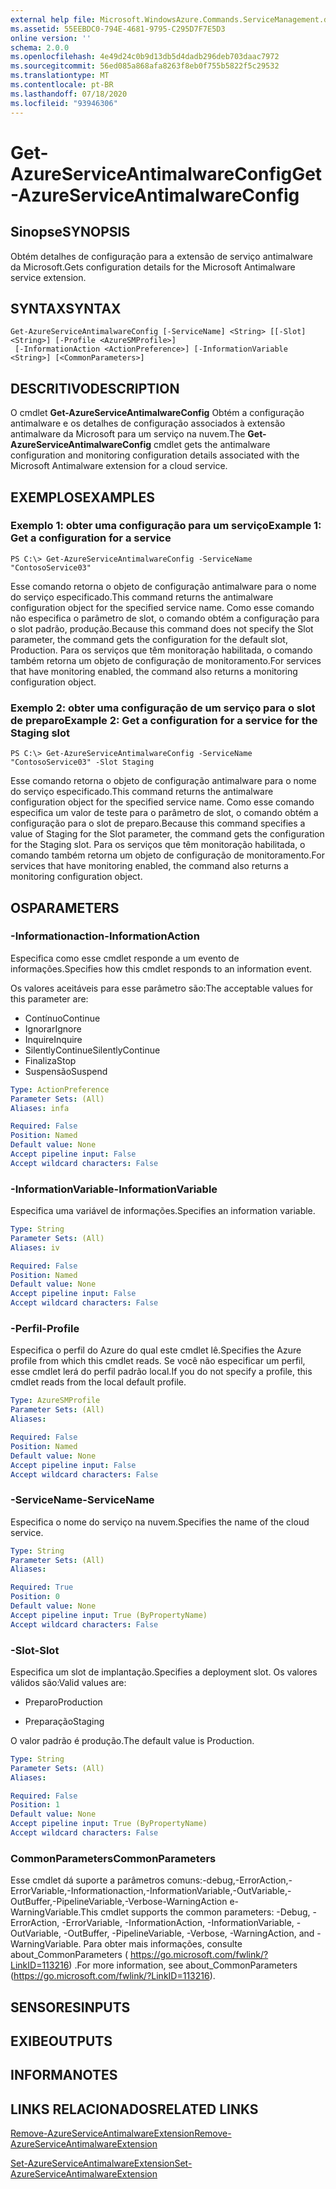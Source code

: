 ```yaml
---
external help file: Microsoft.WindowsAzure.Commands.ServiceManagement.dll-Help.xml
ms.assetid: 55EEBDC0-794E-4681-9795-C295D7F7E5D3
online version: ''
schema: 2.0.0
ms.openlocfilehash: 4e49d24c0b9d13db5d4dadb296deb703daac7972
ms.sourcegitcommit: 56ed085a868afa8263f8eb0f755b5822f5c29532
ms.translationtype: MT
ms.contentlocale: pt-BR
ms.lasthandoff: 07/18/2020
ms.locfileid: "93946306"
---
```

# <span data-ttu-id="7f747-101">Get-AzureServiceAntimalwareConfig</span><span class="sxs-lookup"><span data-stu-id="7f747-101">Get-AzureServiceAntimalwareConfig</span></span>

## <span data-ttu-id="7f747-102">Sinopse</span><span class="sxs-lookup"><span data-stu-id="7f747-102">SYNOPSIS</span></span>
<span data-ttu-id="7f747-103">Obtém detalhes de configuração para a extensão de serviço antimalware da Microsoft.</span><span class="sxs-lookup"><span data-stu-id="7f747-103">Gets configuration details for the Microsoft Antimalware service extension.</span></span>

## <span data-ttu-id="7f747-104">SYNTAX</span><span class="sxs-lookup"><span data-stu-id="7f747-104">SYNTAX</span></span>

```
Get-AzureServiceAntimalwareConfig [-ServiceName] <String> [[-Slot] <String>] [-Profile <AzureSMProfile>]
 [-InformationAction <ActionPreference>] [-InformationVariable <String>] [<CommonParameters>]
```

## <span data-ttu-id="7f747-105">DESCRITIVO</span><span class="sxs-lookup"><span data-stu-id="7f747-105">DESCRIPTION</span></span>
<span data-ttu-id="7f747-106">O cmdlet **Get-AzureServiceAntimalwareConfig** Obtém a configuração antimalware e os detalhes de configuração associados à extensão antimalware da Microsoft para um serviço na nuvem.</span><span class="sxs-lookup"><span data-stu-id="7f747-106">The **Get-AzureServiceAntimalwareConfig** cmdlet gets the antimalware configuration and monitoring configuration details associated with the Microsoft Antimalware extension for a cloud service.</span></span>

## <span data-ttu-id="7f747-107">EXEMPLOS</span><span class="sxs-lookup"><span data-stu-id="7f747-107">EXAMPLES</span></span>

### <span data-ttu-id="7f747-108">Exemplo 1: obter uma configuração para um serviço</span><span class="sxs-lookup"><span data-stu-id="7f747-108">Example 1: Get a configuration for a service</span></span>
```
PS C:\> Get-AzureServiceAntimalwareConfig -ServiceName "ContosoService03"
```

<span data-ttu-id="7f747-109">Esse comando retorna o objeto de configuração antimalware para o nome do serviço especificado.</span><span class="sxs-lookup"><span data-stu-id="7f747-109">This command returns the antimalware configuration object for the specified service name.</span></span>
<span data-ttu-id="7f747-110">Como esse comando não especifica o parâmetro de slot, o comando obtém a configuração para o slot padrão, produção.</span><span class="sxs-lookup"><span data-stu-id="7f747-110">Because this command does not specify the Slot parameter, the command gets the configuration for the default slot, Production.</span></span>
<span data-ttu-id="7f747-111">Para os serviços que têm monitoração habilitada, o comando também retorna um objeto de configuração de monitoramento.</span><span class="sxs-lookup"><span data-stu-id="7f747-111">For services that have monitoring enabled, the command also returns a monitoring configuration object.</span></span>

### <span data-ttu-id="7f747-112">Exemplo 2: obter uma configuração de um serviço para o slot de preparo</span><span class="sxs-lookup"><span data-stu-id="7f747-112">Example 2: Get a configuration for a service for the Staging slot</span></span>
```
PS C:\> Get-AzureServiceAntimalwareConfig -ServiceName "ContosoService03" -Slot Staging
```

<span data-ttu-id="7f747-113">Esse comando retorna o objeto de configuração antimalware para o nome do serviço especificado.</span><span class="sxs-lookup"><span data-stu-id="7f747-113">This command returns the antimalware configuration object for the specified service name.</span></span>
<span data-ttu-id="7f747-114">Como esse comando especifica um valor de teste para o parâmetro de slot, o comando obtém a configuração para o slot de preparo.</span><span class="sxs-lookup"><span data-stu-id="7f747-114">Because this command specifies a value of Staging for the Slot parameter, the command gets the configuration for the Staging slot.</span></span>
<span data-ttu-id="7f747-115">Para os serviços que têm monitoração habilitada, o comando também retorna um objeto de configuração de monitoramento.</span><span class="sxs-lookup"><span data-stu-id="7f747-115">For services that have monitoring enabled, the command also returns a monitoring configuration object.</span></span>

## <span data-ttu-id="7f747-116">OS</span><span class="sxs-lookup"><span data-stu-id="7f747-116">PARAMETERS</span></span>

### <span data-ttu-id="7f747-117">-Informationaction</span><span class="sxs-lookup"><span data-stu-id="7f747-117">-InformationAction</span></span>
<span data-ttu-id="7f747-118">Especifica como esse cmdlet responde a um evento de informações.</span><span class="sxs-lookup"><span data-stu-id="7f747-118">Specifies how this cmdlet responds to an information event.</span></span>

<span data-ttu-id="7f747-119">Os valores aceitáveis para esse parâmetro são:</span><span class="sxs-lookup"><span data-stu-id="7f747-119">The acceptable values for this parameter are:</span></span>

- <span data-ttu-id="7f747-120">Contínuo</span><span class="sxs-lookup"><span data-stu-id="7f747-120">Continue</span></span>
- <span data-ttu-id="7f747-121">Ignorar</span><span class="sxs-lookup"><span data-stu-id="7f747-121">Ignore</span></span>
- <span data-ttu-id="7f747-122">Inquire</span><span class="sxs-lookup"><span data-stu-id="7f747-122">Inquire</span></span>
- <span data-ttu-id="7f747-123">SilentlyContinue</span><span class="sxs-lookup"><span data-stu-id="7f747-123">SilentlyContinue</span></span>
- <span data-ttu-id="7f747-124">Finaliza</span><span class="sxs-lookup"><span data-stu-id="7f747-124">Stop</span></span>
- <span data-ttu-id="7f747-125">Suspensão</span><span class="sxs-lookup"><span data-stu-id="7f747-125">Suspend</span></span>

```yaml
Type: ActionPreference
Parameter Sets: (All)
Aliases: infa

Required: False
Position: Named
Default value: None
Accept pipeline input: False
Accept wildcard characters: False
```

### <span data-ttu-id="7f747-126">-InformationVariable</span><span class="sxs-lookup"><span data-stu-id="7f747-126">-InformationVariable</span></span>
<span data-ttu-id="7f747-127">Especifica uma variável de informações.</span><span class="sxs-lookup"><span data-stu-id="7f747-127">Specifies an information variable.</span></span>

```yaml
Type: String
Parameter Sets: (All)
Aliases: iv

Required: False
Position: Named
Default value: None
Accept pipeline input: False
Accept wildcard characters: False
```

### <span data-ttu-id="7f747-128">-Perfil</span><span class="sxs-lookup"><span data-stu-id="7f747-128">-Profile</span></span>
<span data-ttu-id="7f747-129">Especifica o perfil do Azure do qual este cmdlet lê.</span><span class="sxs-lookup"><span data-stu-id="7f747-129">Specifies the Azure profile from which this cmdlet reads.</span></span>
<span data-ttu-id="7f747-130">Se você não especificar um perfil, esse cmdlet lerá do perfil padrão local.</span><span class="sxs-lookup"><span data-stu-id="7f747-130">If you do not specify a profile, this cmdlet reads from the local default profile.</span></span>

```yaml
Type: AzureSMProfile
Parameter Sets: (All)
Aliases: 

Required: False
Position: Named
Default value: None
Accept pipeline input: False
Accept wildcard characters: False
```

### <span data-ttu-id="7f747-131">-ServiceName</span><span class="sxs-lookup"><span data-stu-id="7f747-131">-ServiceName</span></span>
<span data-ttu-id="7f747-132">Especifica o nome do serviço na nuvem.</span><span class="sxs-lookup"><span data-stu-id="7f747-132">Specifies the name of the cloud service.</span></span>

```yaml
Type: String
Parameter Sets: (All)
Aliases: 

Required: True
Position: 0
Default value: None
Accept pipeline input: True (ByPropertyName)
Accept wildcard characters: False
```

### <span data-ttu-id="7f747-133">-Slot</span><span class="sxs-lookup"><span data-stu-id="7f747-133">-Slot</span></span>
<span data-ttu-id="7f747-134">Especifica um slot de implantação.</span><span class="sxs-lookup"><span data-stu-id="7f747-134">Specifies a deployment slot.</span></span>
<span data-ttu-id="7f747-135">Os valores válidos são:</span><span class="sxs-lookup"><span data-stu-id="7f747-135">Valid values are:</span></span> 


- <span data-ttu-id="7f747-136">Preparo</span><span class="sxs-lookup"><span data-stu-id="7f747-136">Production</span></span>

- <span data-ttu-id="7f747-137">Preparação</span><span class="sxs-lookup"><span data-stu-id="7f747-137">Staging</span></span>


<span data-ttu-id="7f747-138">O valor padrão é produção.</span><span class="sxs-lookup"><span data-stu-id="7f747-138">The default value is Production.</span></span>

```yaml
Type: String
Parameter Sets: (All)
Aliases: 

Required: False
Position: 1
Default value: None
Accept pipeline input: True (ByPropertyName)
Accept wildcard characters: False
```

### <span data-ttu-id="7f747-139">CommonParameters</span><span class="sxs-lookup"><span data-stu-id="7f747-139">CommonParameters</span></span>
<span data-ttu-id="7f747-140">Esse cmdlet dá suporte a parâmetros comuns:-debug,-ErrorAction,-ErrorVariable,-Informationaction,-InformationVariable,-OutVariable,-OutBuffer,-PipelineVariable,-Verbose-WarningAction e-WarningVariable.</span><span class="sxs-lookup"><span data-stu-id="7f747-140">This cmdlet supports the common parameters: -Debug, -ErrorAction, -ErrorVariable, -InformationAction, -InformationVariable, -OutVariable, -OutBuffer, -PipelineVariable, -Verbose, -WarningAction, and -WarningVariable.</span></span> <span data-ttu-id="7f747-141">Para obter mais informações, consulte about_CommonParameters ( https://go.microsoft.com/fwlink/?LinkID=113216) .</span><span class="sxs-lookup"><span data-stu-id="7f747-141">For more information, see about_CommonParameters (https://go.microsoft.com/fwlink/?LinkID=113216).</span></span>

## <span data-ttu-id="7f747-142">SENSORES</span><span class="sxs-lookup"><span data-stu-id="7f747-142">INPUTS</span></span>

## <span data-ttu-id="7f747-143">EXIBE</span><span class="sxs-lookup"><span data-stu-id="7f747-143">OUTPUTS</span></span>

## <span data-ttu-id="7f747-144">INFORMA</span><span class="sxs-lookup"><span data-stu-id="7f747-144">NOTES</span></span>

## <span data-ttu-id="7f747-145">LINKS RELACIONADOS</span><span class="sxs-lookup"><span data-stu-id="7f747-145">RELATED LINKS</span></span>

[<span data-ttu-id="7f747-146">Remove-AzureServiceAntimalwareExtension</span><span class="sxs-lookup"><span data-stu-id="7f747-146">Remove-AzureServiceAntimalwareExtension</span></span>](./Remove-AzureServiceAntimalwareExtension.md)

[<span data-ttu-id="7f747-147">Set-AzureServiceAntimalwareExtension</span><span class="sxs-lookup"><span data-stu-id="7f747-147">Set-AzureServiceAntimalwareExtension</span></span>](./Set-AzureServiceAntimalwareExtension.md)


